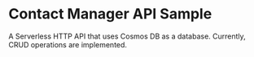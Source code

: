 # Contact Manager API Sample

A Serverless HTTP API that uses Cosmos DB as a database. Currently, CRUD operations are implemented.
